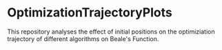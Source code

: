 # OptimizationTrajectoryPlots

This repository analyses the effect of initial positions on the optimiziation trajectory of different algorithms on Beale's Function.
